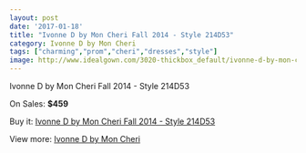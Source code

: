 ```yaml
---
layout: post
date: '2017-01-18'
title: "Ivonne D by Mon Cheri Fall 2014 - Style 214D53"
category: Ivonne D by Mon Cheri
tags: ["charming","prom","cheri","dresses","style"]
image: http://www.idealgown.com/3020-thickbox_default/ivonne-d-by-mon-cheri-fall-2014-style-214d53.jpg
---
```

Ivonne D by Mon Cheri Fall 2014 - Style 214D53

On Sales: **$459**
<a href="https://www.idealgown.com/en/ivonne-d-by-mon-cheri/1456-ivonne-d-by-mon-cheri-fall-2014-style-214d53.html"><amp-img layout="responsive" width="600" height="600" src="//www.idealgown.com/3020-thickbox_default/ivonne-d-by-mon-cheri-fall-2014-style-214d53.jpg" alt="Ivonne D by Mon Cheri Fall 2014 - Style 214D53 0" /></a>
<a href="https://www.idealgown.com/en/ivonne-d-by-mon-cheri/1456-ivonne-d-by-mon-cheri-fall-2014-style-214d53.html"><amp-img layout="responsive" width="600" height="600" src="//www.idealgown.com/3022-thickbox_default/ivonne-d-by-mon-cheri-fall-2014-style-214d53.jpg" alt="Ivonne D by Mon Cheri Fall 2014 - Style 214D53 1" /></a>
<a href="https://www.idealgown.com/en/ivonne-d-by-mon-cheri/1456-ivonne-d-by-mon-cheri-fall-2014-style-214d53.html"><amp-img layout="responsive" width="600" height="600" src="//www.idealgown.com/3021-thickbox_default/ivonne-d-by-mon-cheri-fall-2014-style-214d53.jpg" alt="Ivonne D by Mon Cheri Fall 2014 - Style 214D53 2" /></a>

Buy it: [Ivonne D by Mon Cheri Fall 2014 - Style 214D53](https://www.idealgown.com/en/ivonne-d-by-mon-cheri/1456-ivonne-d-by-mon-cheri-fall-2014-style-214d53.html "Ivonne D by Mon Cheri Fall 2014 - Style 214D53")

View more: [Ivonne D by Mon Cheri](https://www.idealgown.com/en/22-ivonne-d-by-mon-cheri "Ivonne D by Mon Cheri")